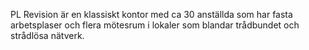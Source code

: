 PL Revision är en klassiskt kontor med ca 30 anställda som har fasta arbetsplaser och flera mötesrum i lokaler som blandar trådbundet och strådlösa nätverk.
